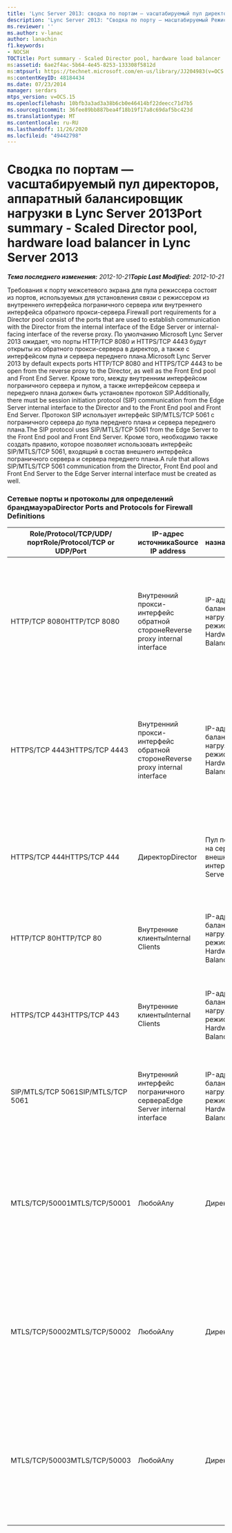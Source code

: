```yaml
---
title: 'Lync Server 2013: сводка по портам — vасштабируемый пул директоров, аппаратный балансировщик нагрузки'
description: 'Lync Server 2013: "Сводка по порту — масштабируемый Режиссерный пул, подсистема балансировки нагрузки для оборудования".'
ms.reviewer: ''
ms.author: v-lanac
author: lanachin
f1.keywords:
- NOCSH
TOCTitle: Port summary - Scaled Director pool, hardware load balancer
ms:assetid: 6ae2f4ac-5b64-4e45-8253-133308f5812d
ms:mtpsurl: https://technet.microsoft.com/en-us/library/JJ204983(v=OCS.15)
ms:contentKeyID: 48184434
ms.date: 07/23/2014
manager: serdars
mtps_version: v=OCS.15
ms.openlocfilehash: 10bfb3a3ad3a38b6cb0e46414bf22deecc71d7b5
ms.sourcegitcommit: 36fee89bb887bea4f18b19f17a8c69daf5bc423d
ms.translationtype: MT
ms.contentlocale: ru-RU
ms.lasthandoff: 11/26/2020
ms.locfileid: "49442798"
---
```

# <a name="port-summary---scaled-director-pool-hardware-load-balancer-in-lync-server-2013"></a><span data-ttu-id="b036f-103">Сводка по портам — vасштабируемый пул директоров, аппаратный балансировщик нагрузки в Lync Server 2013</span><span class="sxs-lookup"><span data-stu-id="b036f-103">Port summary - Scaled Director pool, hardware load balancer in Lync Server 2013</span></span>

<div data-xmlns="http://www.w3.org/1999/xhtml">

<div class="topic" data-xmlns="http://www.w3.org/1999/xhtml" data-msxsl="urn:schemas-microsoft-com:xslt" data-cs="https://msdn.microsoft.com/">

<div data-asp="https://msdn2.microsoft.com/asp">



</div>

<div id="mainSection">

<div id="mainBody"><span data-ttu-id="b036f-104">

<span> </span></span><span class="sxs-lookup"><span data-stu-id="b036f-104">

<span> </span></span></span>

<span data-ttu-id="b036f-105">_**Тема последнего изменения:** 2012-10-21_</span><span class="sxs-lookup"><span data-stu-id="b036f-105">_**Topic Last Modified:** 2012-10-21_</span></span>

<span data-ttu-id="b036f-106">Требования к порту межсетевого экрана для пула режиссера состоят из портов, используемых для установления связи с режиссером из внутреннего интерфейса пограничного сервера или внутреннего интерфейса обратного прокси-сервера.</span><span class="sxs-lookup"><span data-stu-id="b036f-106">Firewall port requirements for a Director pool consist of the ports that are used to establish communication with the Director from the internal interface of the Edge Server or internal-facing interface of the reverse proxy.</span></span> <span data-ttu-id="b036f-107">По умолчанию Microsoft Lync Server 2013 ожидает, что порты HTTP/TCP 8080 и HTTPS/TCP 4443 будут открыты из обратного прокси-сервера в директор, а также с интерфейсом пула и сервера переднего плана.</span><span class="sxs-lookup"><span data-stu-id="b036f-107">Microsoft Lync Server 2013 by default expects ports HTTP/TCP 8080 and HTTPS/TCP 4443 to be open from the reverse proxy to the Director, as well as the Front End pool and Front End Server.</span></span> <span data-ttu-id="b036f-108">Кроме того, между внутренним интерфейсом пограничного сервера и пулом, а также интерфейсом сервера и переднего плана должен быть установлен протокол SIP.</span><span class="sxs-lookup"><span data-stu-id="b036f-108">Additionally, there must be session initiation protocol (SIP) communication from the Edge Server internal interface to the Director and to the Front End pool and Front End Server.</span></span> <span data-ttu-id="b036f-109">Протокол SIP использует интерфейс SIP/MTLS/TCP 5061 с пограничного сервера до пула переднего плана и сервера переднего плана.</span><span class="sxs-lookup"><span data-stu-id="b036f-109">The SIP protocol uses SIP/MTLS/TCP 5061 from the Edge Server to the Front End pool and Front End Server.</span></span> <span data-ttu-id="b036f-110">Кроме того, необходимо также создать правило, которое позволяет использовать интерфейс SIP/MTLS/TCP 5061, входящий в состав внешнего интерфейса пограничного сервера и сервера переднего плана.</span><span class="sxs-lookup"><span data-stu-id="b036f-110">A rule that allows SIP/MTLS/TCP 5061 communication from the Director, Front End pool and Front End Server to the Edge Server internal interface must be created as well.</span></span>

### <a name="director-ports-and-protocols-for-firewall-definitions"></a><span data-ttu-id="b036f-111">Сетевые порты и протоколы для определений брандмауэра</span><span class="sxs-lookup"><span data-stu-id="b036f-111">Director Ports and Protocols for Firewall Definitions</span></span>

<table>
<colgroup>
<col style="width: 25%" />
<col style="width: 25%" />
<col style="width: 25%" />
<col style="width: 25%" />
</colgroup>
<thead>
<tr class="header">
<th><span data-ttu-id="b036f-112">Role/Protocol/TCP/UDP/порт</span><span class="sxs-lookup"><span data-stu-id="b036f-112">Role/Protocol/TCP or UDP/Port</span></span></th>
<th><span data-ttu-id="b036f-113">IP-адрес источника</span><span class="sxs-lookup"><span data-stu-id="b036f-113">Source IP address</span></span></th>
<th><span data-ttu-id="b036f-114">IP-адрес назначения</span><span class="sxs-lookup"><span data-stu-id="b036f-114">Destination IP address</span></span></th>
<th><span data-ttu-id="b036f-115">Примечания.</span><span class="sxs-lookup"><span data-stu-id="b036f-115">Notes</span></span></th>
</tr>
</thead>
<tbody>
<tr class="odd">
<td><p><span data-ttu-id="b036f-116">HTTP/TCP 8080</span><span class="sxs-lookup"><span data-stu-id="b036f-116">HTTP/TCP 8080</span></span></p></td>
<td><p><span data-ttu-id="b036f-117">Внутренний прокси-интерфейс обратной стороне</span><span class="sxs-lookup"><span data-stu-id="b036f-117">Reverse proxy internal interface</span></span></p></td>
<td><p><span data-ttu-id="b036f-118">IP-адрес подсистемы балансировки нагрузки для режиссера</span><span class="sxs-lookup"><span data-stu-id="b036f-118">Director Hardware Load Balancer VIP</span></span></p></td>
<td><p><span data-ttu-id="b036f-119">По умолчанию получил внешняя сторона обратного прокси-сервера, связь передается в каталог HLB VIP и на сервер переднего плана.</span><span class="sxs-lookup"><span data-stu-id="b036f-119">Initially received by the external side of the reverse proxy, the communication is sent on to the Director HLB VIP and Front End Servers web services</span></span></p></td>
</tr>
<tr class="even">
<td><p><span data-ttu-id="b036f-120">HTTPS/TCP 4443</span><span class="sxs-lookup"><span data-stu-id="b036f-120">HTTPS/TCP 4443</span></span></p></td>
<td><p><span data-ttu-id="b036f-121">Внутренний прокси-интерфейс обратной стороне</span><span class="sxs-lookup"><span data-stu-id="b036f-121">Reverse proxy internal interface</span></span></p></td>
<td><p><span data-ttu-id="b036f-122">IP-адрес подсистемы балансировки нагрузки для режиссера</span><span class="sxs-lookup"><span data-stu-id="b036f-122">Director Hardware Load Balancer VIP</span></span></p></td>
<td><p><span data-ttu-id="b036f-123">По умолчанию получил внешняя сторона обратного прокси-сервера, связь передается в каталог HLB VIP и на сервер переднего плана.</span><span class="sxs-lookup"><span data-stu-id="b036f-123">Initially received by the external side of the reverse proxy, the communication is sent on to the Director HLB VIP and Front End Servers web services</span></span></p></td>
</tr>
<tr class="odd">
<td><p><span data-ttu-id="b036f-124">HTTPS/TCP 444</span><span class="sxs-lookup"><span data-stu-id="b036f-124">HTTPS/TCP 444</span></span></p></td>
<td><p><span data-ttu-id="b036f-125">Директор</span><span class="sxs-lookup"><span data-stu-id="b036f-125">Director</span></span></p></td>
<td><p><span data-ttu-id="b036f-126">Пул переднего плана на сервере или внешнем интерфейсе</span><span class="sxs-lookup"><span data-stu-id="b036f-126">Front End Server or Front End pool</span></span></p></td>
<td><p><span data-ttu-id="b036f-127">Межсерверная связь между директором HLB VIP и серверами переднего плана</span><span class="sxs-lookup"><span data-stu-id="b036f-127">Inter-server communication between the Director HLB VIP and the Front End Servers</span></span></p></td>
</tr>
<tr class="even">
<td><p><span data-ttu-id="b036f-128">HTTP/TCP 80</span><span class="sxs-lookup"><span data-stu-id="b036f-128">HTTP/TCP 80</span></span></p></td>
<td><p><span data-ttu-id="b036f-129">Внутренние клиенты</span><span class="sxs-lookup"><span data-stu-id="b036f-129">Internal Clients</span></span></p></td>
<td><p><span data-ttu-id="b036f-130">IP-адрес подсистемы балансировки нагрузки для режиссера</span><span class="sxs-lookup"><span data-stu-id="b036f-130">Director Hardware Load Balancer VIP</span></span></p></td>
<td><p><span data-ttu-id="b036f-131">Режиссер предоставляет веб-службы внутренним и внешним клиентам.</span><span class="sxs-lookup"><span data-stu-id="b036f-131">The Director provides web services to internal as well as external clients.</span></span></p></td>
</tr>
<tr class="odd">
<td><p><span data-ttu-id="b036f-132">HTTPS/TCP 443</span><span class="sxs-lookup"><span data-stu-id="b036f-132">HTTPS/TCP 443</span></span></p></td>
<td><p><span data-ttu-id="b036f-133">Внутренние клиенты</span><span class="sxs-lookup"><span data-stu-id="b036f-133">Internal Clients</span></span></p></td>
<td><p><span data-ttu-id="b036f-134">IP-адрес подсистемы балансировки нагрузки для режиссера</span><span class="sxs-lookup"><span data-stu-id="b036f-134">Director Hardware Load Balancer VIP</span></span></p></td>
<td><p><span data-ttu-id="b036f-135">Режиссер предоставляет веб-службы внутренним и внешним клиентам.</span><span class="sxs-lookup"><span data-stu-id="b036f-135">The Director provides web services to internal as well as external clients.</span></span></p></td>
</tr>
<tr class="even">
<td><p><span data-ttu-id="b036f-136">SIP/MTLS/TCP 5061</span><span class="sxs-lookup"><span data-stu-id="b036f-136">SIP/MTLS/TCP 5061</span></span></p></td>
<td><p><span data-ttu-id="b036f-137">Внутренний интерфейс пограничного сервера</span><span class="sxs-lookup"><span data-stu-id="b036f-137">Edge Server internal interface</span></span></p></td>
<td><p><span data-ttu-id="b036f-138">IP-адрес подсистемы балансировки нагрузки для режиссера</span><span class="sxs-lookup"><span data-stu-id="b036f-138">Director Hardware Load Balancer VIP</span></span></p></td>
<td><p><span data-ttu-id="b036f-139">Обмен данными SIP от пограничного сервера к директору и к серверам переднего плана.</span><span class="sxs-lookup"><span data-stu-id="b036f-139">SIP communication from the Edge Server to the Director, and Front End Servers.</span></span></p></td>
</tr>
<tr class="odd">
<td><p><span data-ttu-id="b036f-140">MTLS/TCP/50001</span><span class="sxs-lookup"><span data-stu-id="b036f-140">MTLS/TCP/50001</span></span></p></td>
<td><p><span data-ttu-id="b036f-141">Любой</span><span class="sxs-lookup"><span data-stu-id="b036f-141">Any</span></span></p></td>
<td><p><span data-ttu-id="b036f-142">Директор</span><span class="sxs-lookup"><span data-stu-id="b036f-142">Director</span></span></p></td>
<td><p><span data-ttu-id="b036f-143">Команды для централизованного ведения журналов (ClsController.exe) или агента (ClsAgent.exe) и сбора журналов</span><span class="sxs-lookup"><span data-stu-id="b036f-143">Centralized Logging Service controller (ClsController.exe) or agent (ClsAgent.exe)commands and log collection</span></span></p></td>
</tr>
<tr class="even">
<td><p><span data-ttu-id="b036f-144">MTLS/TCP/50002</span><span class="sxs-lookup"><span data-stu-id="b036f-144">MTLS/TCP/50002</span></span></p></td>
<td><p><span data-ttu-id="b036f-145">Любой</span><span class="sxs-lookup"><span data-stu-id="b036f-145">Any</span></span></p></td>
<td><p><span data-ttu-id="b036f-146">Директор</span><span class="sxs-lookup"><span data-stu-id="b036f-146">Director</span></span></p></td>
<td><p><span data-ttu-id="b036f-147">Команды для централизованного ведения журналов (ClsController.exe) или агента (ClsAgent.exe) и сбора журналов</span><span class="sxs-lookup"><span data-stu-id="b036f-147">Centralized Logging Service controller (ClsController.exe) or agent (ClsAgent.exe)commands and log collection</span></span></p></td>
</tr>
<tr class="odd">
<td><p><span data-ttu-id="b036f-148">MTLS/TCP/50003</span><span class="sxs-lookup"><span data-stu-id="b036f-148">MTLS/TCP/50003</span></span></p></td>
<td><p><span data-ttu-id="b036f-149">Любой</span><span class="sxs-lookup"><span data-stu-id="b036f-149">Any</span></span></p></td>
<td><p><span data-ttu-id="b036f-150">Директор</span><span class="sxs-lookup"><span data-stu-id="b036f-150">Director</span></span></p></td>
<td><p><span data-ttu-id="b036f-151">Команды для централизованного ведения журналов (ClsController.exe) или агента (ClsAgent.exe) и сбора журналов</span><span class="sxs-lookup"><span data-stu-id="b036f-151">Centralized Logging Service controller (ClsController.exe) or agent (ClsAgent.exe)commands and log collection</span></span></p></td>
</tr>
</tbody>
</table><span data-ttu-id="b036f-152">


</div>

<span> </span>

</div>

</div>

</span><span class="sxs-lookup"><span data-stu-id="b036f-152">


</div>

<span> </span>

</div>

</div>

</span></span></div>

